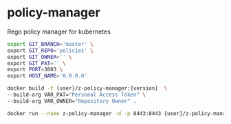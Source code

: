 # policy-manager
Rego policy manager for kubernetes

```bash
export GIT_BRANCH='master' \
export GIT_REPO='policies' \
export GIT_OWNER='' \
export GIT_PAT='' \
export PORT=3003 \
export HOST_NAME='0.0.0.0' 
```

```bash
docker build -t {user}/z-policy-manager:{version}  \
--build-arg VAR_PAT="Personal Access Token" \
--build-arg VAR_OWNER="Repository Owner" .
```

```bash
docker run --name z-policy-manager -d -p 8443:8443 {user}/z-policy-manager:{version}
```